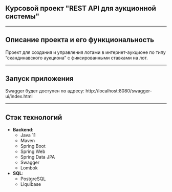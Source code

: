 <div>

## Курсовой проект "REST API для аукционной системы"
</div>

---
## Описание проекта и его функциональность
Проект для создания и управления лотами в интернет-аукционе по типу “скандинавского аукциона” с фиксированными ставками на лот.

---
## Запуск приложения
Swagger будет доступен по адресу: http://localhost:8080/swagger-ui/index.html

---
## Стэк технологий

* **Backend**:
    - Java 11
    - Maven
    - Spring Boot
    - Spring Web
    - Spring Data JPA
    - Swagger
    - Lombok
* **SQL**:
    - PostgreSQL
    - Liquibase
